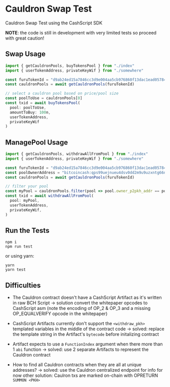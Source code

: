 # Cauldron Swap Test

Cauldron Swap Test using the CashScript SDK

**NOTE**: the code is still in development with very limited tests so proceed with great caution!

## Swap Usage

```ts
import { getCauldronPools, buyTokensPool } from "./index"
import { userTokenAddress, privateKeyWif } from "./somewhere"

const furuTokenId = "d9ab24ed15a7846cc3d9e004aa5cb976860f13dac1ead05784ee4f4622af96ea"
const cauldronPools = await getCauldronPools(furuTokenId)

// select a cauldron pool based on price/pool size
const poolToUse = cauldronPools[0]
const txid = await buyTokensPool(
  pool: poolToUse,
  amountToBuy: 100n,
  userTokenAddress,
  privateKeyWif
)
```

## ManagePool Usage
```ts
import { getCauldronPools, withdrawAllFromPool } from "./index"
import { userTokenAddress, privateKeyWif } from "./somewhere"

const furuTokenId = "d9ab24ed15a7846cc3d9e004aa5cb976860f13dac1ead05784ee4f4622af96ea"
const poolOwnerAddress = "bitcoincash:qps99uejnueu4dsv0dd2m9u9uzxntg66nyux08wmzq" 
const cauldronPools = await getCauldronPools(furuTokenId)

// filter your pool
const myPool = cauldronPools.filter(pool => pool.owner_p2pkh_addr == poolOwnerAddress)
const txid = await withdrawAllFromPool(
  pool: myPool,
  userTokenAddress,
  privateKeyWif,
)
```

## Run the Tests

```
npm i
npm run test
```

or using yarn:

```
yarn
yarn test
```

## Difficulties

- The Cauldron contract doesn't have a CashScript Artifact as it's written in raw BCH Script
-> solution convert the whitepaper opcodes to CashScript asm (note the encoding of OP_2 & OP_3 and a missing OP_EQUALVERIFY opcode in the whitepaper)

- CashScript Artifacts currently don't support the `<withdraw_pkh>` templated variables in the middle of the contract code
-> solved: replace the template string in the Artifact's `bytecode` before initalizing contract

- Artifact expects to use a `FunctionIndex` argument when there more than 1 `abi` function
-> solved: use 2 separate Artifacts to represent the Cauldron contract

- How to find all Cauldron contracts when they are all at unique addresses?
-> solved: use the Cauldron centralized endpoint for info for now
other solution: Caulron txs are marked on-chain with OPRETURN `SUMMON <PKH>`
